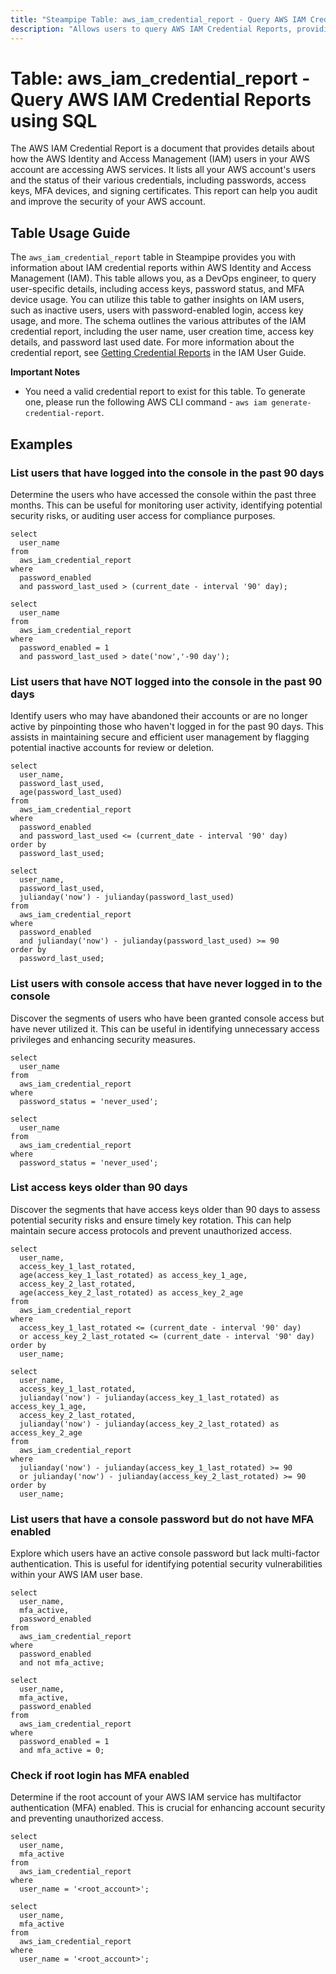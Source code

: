 ```yaml
---
title: "Steampipe Table: aws_iam_credential_report - Query AWS IAM Credential Reports using SQL"
description: "Allows users to query AWS IAM Credential Reports, providing a comprehensive overview of the AWS Identity and Access Management (IAM) users, their status, and credential usage."
---
```


# Table: aws_iam_credential_report - Query AWS IAM Credential Reports using SQL

The AWS IAM Credential Report is a document that provides details about how the AWS Identity and Access Management (IAM) users in your AWS account are accessing AWS services. It lists all your AWS account's users and the status of their various credentials, including passwords, access keys, MFA devices, and signing certificates. This report can help you audit and improve the security of your AWS account.

## Table Usage Guide

The `aws_iam_credential_report` table in Steampipe provides you with information about IAM credential reports within AWS Identity and Access Management (IAM). This table allows you, as a DevOps engineer, to query user-specific details, including access keys, password status, and MFA device usage. You can utilize this table to gather insights on IAM users, such as inactive users, users with password-enabled login, access key usage, and more. The schema outlines the various attributes of the IAM credential report, including the user name, user creation time, access key details, and password last used date. For more information about the credential report, see [Getting Credential Reports](https://docs.aws.amazon.com/IAM/latest/UserGuide/credential-reports.html) in the IAM User Guide.

**Important Notes**
- You need a valid credential report to exist for this table. To generate one, please run the following AWS CLI command - `aws iam generate-credential-report`.

## Examples

### List users that have logged into the console in the past 90 days
Determine the users who have accessed the console within the past three months. This can be useful for monitoring user activity, identifying potential security risks, or auditing user access for compliance purposes.

```sql+postgres
select
  user_name
from
  aws_iam_credential_report
where
  password_enabled
  and password_last_used > (current_date - interval '90' day);
```

```sql+sqlite
select
  user_name
from
  aws_iam_credential_report
where
  password_enabled = 1
  and password_last_used > date('now','-90 day');
```

### List users that have NOT logged into the console in the past 90 days
Identify users who may have abandoned their accounts or are no longer active by pinpointing those who haven't logged in for the past 90 days. This assists in maintaining secure and efficient user management by flagging potential inactive accounts for review or deletion.

```sql+postgres
select
  user_name,
  password_last_used,
  age(password_last_used)
from
  aws_iam_credential_report
where
  password_enabled
  and password_last_used <= (current_date - interval '90' day)
order by
  password_last_used;
```

```sql+sqlite
select
  user_name,
  password_last_used,
  julianday('now') - julianday(password_last_used)
from
  aws_iam_credential_report
where
  password_enabled
  and julianday('now') - julianday(password_last_used) >= 90
order by
  password_last_used;
```

### List users with console access that have never logged in to the console
Discover the segments of users who have been granted console access but have never utilized it. This can be useful in identifying unnecessary access privileges and enhancing security measures.

```sql+postgres
select
  user_name
from
  aws_iam_credential_report
where
  password_status = 'never_used';
```

```sql+sqlite
select
  user_name
from
  aws_iam_credential_report
where
  password_status = 'never_used';
```

### List access keys older than 90 days
Discover the segments that have access keys older than 90 days to assess potential security risks and ensure timely key rotation. This can help maintain secure access protocols and prevent unauthorized access.

```sql+postgres
select
  user_name,
  access_key_1_last_rotated,
  age(access_key_1_last_rotated) as access_key_1_age,
  access_key_2_last_rotated,
  age(access_key_2_last_rotated) as access_key_2_age
from
  aws_iam_credential_report
where
  access_key_1_last_rotated <= (current_date - interval '90' day)
  or access_key_2_last_rotated <= (current_date - interval '90' day)
order by
  user_name;
```

```sql+sqlite
select
  user_name,
  access_key_1_last_rotated,
  julianday('now') - julianday(access_key_1_last_rotated) as access_key_1_age,
  access_key_2_last_rotated,
  julianday('now') - julianday(access_key_2_last_rotated) as access_key_2_age
from
  aws_iam_credential_report
where
  julianday('now') - julianday(access_key_1_last_rotated) >= 90
  or julianday('now') - julianday(access_key_2_last_rotated) >= 90
order by
  user_name;
```

### List users that have a console password but do not have MFA enabled
Explore which users have an active console password but lack multi-factor authentication. This is useful for identifying potential security vulnerabilities within your AWS IAM user base.

```sql+postgres
select
  user_name,
  mfa_active,
  password_enabled
from
  aws_iam_credential_report
where
  password_enabled
  and not mfa_active;
```

```sql+sqlite
select
  user_name,
  mfa_active,
  password_enabled
from
  aws_iam_credential_report
where
  password_enabled = 1
  and mfa_active = 0;
```

### Check if root login has MFA enabled
Determine if the root account of your AWS IAM service has multifactor authentication (MFA) enabled. This is crucial for enhancing account security and preventing unauthorized access.

```sql+postgres
select
  user_name,
  mfa_active
from
  aws_iam_credential_report
where
  user_name = '<root_account>';
```

```sql+sqlite
select
  user_name,
  mfa_active
from
  aws_iam_credential_report
where
  user_name = '<root_account>';
```